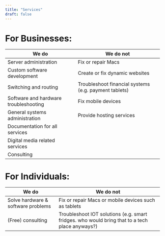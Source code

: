 ```yaml
---
title: "Services"
draft: false
---
```


# For Businesses:

| We do                                 | We do not                                             |
|---------------------------------------|-------------------------------------------------------|
| Server administration                 | Fix or repair Macs                                    |
| Custom software development           | Create or fix dynamic websites                        |
| Switching and routing                 | Troubleshoot financial systems (e.g. payment tablets) |
| Software and hardware troubleshooting | Fix mobile devices                                    |
| General systems administration        | Provide hosting services                              |
| Documentation for all services        |                                                       |
| Digital media related services        |   
| Consulting                            |

# For Individuals:

| We do                            | We do not                                                                                      |
|----------------------------------|------------------------------------------------------------------------------------------------|
| Solve hardware & software problems | Fix or repair Macs or mobile devices such as tablets                                           |
| (Free) consulting                | Troubleshoot IOT solutions (e.g. smart fridges. who would bring that to a tech place anyways?) |

